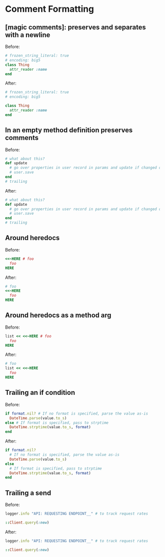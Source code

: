 # Comment Formatting

## [magic comments]: preserves and separates with a newline

Before:

```ruby
# frozen_string_literal: true
# encoding: big5
class Thing
  attr_reader :name
end
```

After:

```ruby
# frozen_string_literal: true
# encoding: big5

class Thing
  attr_reader :name
end
```

## In an empty method definition preserves comments

Before:

```ruby
# what about this?
def update
  # go over properties in user record in params and update if changed or nil
  # user.save
end
# trailing
```

After:

```ruby
# what about this?
def update
  # go over properties in user record in params and update if changed or nil
  # user.save
end
# trailing
```

## Around heredocs

Before:

```ruby
<<~HERE # foo
  foo
HERE
```

After:

```ruby
# foo
<<~HERE
  foo
HERE
```

## Around heredocs as a method arg

Before:

```ruby
list << <<~HERE # foo
  foo
HERE
```

After:

```ruby
# foo
list << <<~HERE
  foo
HERE
```

## Trailing an if condition

Before:

```ruby
if format.nil? # If no format is specified, parse the value as-is
  DateTime.parse(value.to_s)
else # If format is specified, pass to strptime
  DateTime.strptime(value.to_s, format)
end
```

After:

```ruby
if format.nil?
  # If no format is specified, parse the value as-is
  DateTime.parse(value.to_s)
else
  # If format is specified, pass to strptime
  DateTime.strptime(value.to_s, format)
end
```

## Trailing a send

Before:

```ruby
logger.info "API: REQUESTING ENDPOINT__" # to track request rates

::Client.query(:new)
```

After:

```ruby
logger.info "API: REQUESTING ENDPOINT__" # to track request rates

::Client.query(:new)
```
